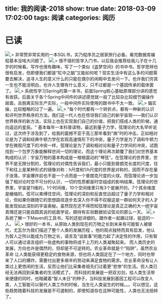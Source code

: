 title: 我的阅读-2018
show: true
date: 2018-03-09 17:02:00
tags: 阅读
categories: 阅历
---
# 已读
<a class="fancybox" rel="group" href="https://amazon.cn/gp/product/B00U6AAFHW/ref=as_li_qf_asin_il_tl?ie=UTF8&tag=dante-23&creative=3200&linkCode=as2&creativeASIN=B00U6AAFHW&linkId=19b04f058e15751e3c064cbb61b8ae76">
	<img src="https://img3.doubanio.com/lpic/s6175071.jpg" />
</a>
> 非常赞非常实用的一本SQL书，实乃程序员之居家旅行必备。看完数据库编程基本没啥大问题了。

<a class="fancybox" rel="group" href="https://amzn.to/2Px8cX1">
	<img src="https://img3.doubanio.com/lpic/s3042670.jpg" />
</a>
> 很不错的哲学入门书，以后我会推荐给我儿子在十几岁的时候看。写作也很有趣味，写了一个类似《盗梦空间》的书中书。哲学思辨也很有启发，但即便我们都是“缸中之脑”又能如何呢？现实生活中有这么多的问题需要去解决，追寻人生的意义什么的只能在偶尔的闲暇中去发问一下。也许我们穷其一生也不能活明白，也许人生哪有什么意义，只不过都是一个基因传承的载体罢了。

<a class="fancybox" rel="group" href="https://amzn.to/2P22egC">
	<img src="https://img3.doubanio.com/lpic/s28607882.jpg" />
</a>
> 系统性学习Spring的第一本书，前面Spring核心基础原理部分讲的感觉有收获。后面关于各个Spring中间件的讲述感觉就一般了比较杂比较细节偏操作层面，且脱离实际生产实际，一般中间件实际使用的跟书中不太一致。

<a class="fancybox" rel="group" href="https://amzn.to/2P22H2m">
	<img src="https://img3.doubanio.com/lpic/s28588050.jpg" />
</a>
> 偏实操，比较粗略的过了一遍。

<a class="fancybox" rel="group" href="https://amazon.cn/gp/product/B0011FH5B0/ref=as_li_qf_asin_il_tl?ie=UTF8&tag=dante-23&creative=3200&linkCode=as2&creativeASIN=B0011FH5B0&linkId=12b5b40ffc949fbd497fff1379e8fb5e">
	<img src="https://img3.doubanio.com/lpic/s6861782.jpg" />
</a>
> "每个时代都有一个转折点，都有一种新的认识和评判世界秩序的方法。我们这一代人也在惊讶我们自己的新宇宙观——我们认识世界秩序的新方法，实际上也在实现我们自己的价值，把我们搭成人类的阶梯，通向遥远的星辰。"
基本每年一本科普读物，最远到量子力学，弦理论的大名早听说过，这次终于涉及到了，给我的震撼不亚于高三那年看到"熵"时的冲击。正如相对论是为了调和经典牛顿力学在宏观高速情形下的冲突，量子力学是为了调和牛顿力学在微观尺度下的冲突一样，弦理论是为了调和相对论和量子力学间的冲突，试图找到一个包罗万象能解释世间一切的理论，而这个理论再次颠覆了我们对世界基本构成的认识：宇宙万物的基本构成是一根根震动的"琴弦"。在弦理论的世界里，世界不是无限分割的，弦理论的对偶性告诉我们，最小只能到普朗克长度的尺度，往下和往上是某种形式的镜像对称：h尺度和1/h尺度的世界是对称的，因而不存在量子涨落，宇宙爆炸前也不是一个点而是一个普朗克尺度的火球。而弦理论进一步加强了相对论时空不可分的认识，一切的性质都是时空组成的影响结果。弦理论的世界里，宇宙是11维的，1个时间维，10个空间维里只有3个是展开的，7个其余维度是蜷缩的。弦可以束缚住空间，弦理论的深刻和反直觉远超过了量子力学和相对论，但如果你跟随它的思想路径逐步去深入你不得不叹服这是一群如何天才的人才能发现如此深刻的宇宙奥秘。虽然现在还不得而知弦理论是真正正确的大一统宇宙真理还是只能自圆其说的纸面学说，期待有实验数据验证弦论的那么一天。


<a class="fancybox" rel="group" href="">
	<img src="https://img3.doubanio.com/lpic/s4524240.jpg" />
</a>
> 系统了解一下Maven的工具书，写的还挺详细的。跟作者一起踢过球，挺逗的一人。

<a class="fancybox" rel="group" href="https://amzn.to/2PdPIuo">
    <img src="https://img3.doubanio.com/lpic/s27814883.jpg" />
</a>
> 很好的一本书，从原始人类到现在的万物之长到未来有可能智人被替代，尤瓦尔为我们描述了整个人类的发展历程 。他的观点独特而具有启发，他认为智人之所以能成为万物之长，语言及“说故事”的能力起了决定性的作用，只有智人可以通过语言组织一些虚构的事物将成千上万的人类凝聚起来。
 而人类历史的发展，方向也许是偶然的，但却是不可逆转的。农业革命就是个“陷阱”，虽然农业革命 让人类能获得更稳定的食物来源，但也将人类固定在了一个地方，同时也带来了人口的爆炸，需要付出更多艰辛的劳动来满足食物的需求。农业革命没有让人类过上更悠闲的生活，反而让他们比采集者祖先们过着更“悲惨”的生活。但人类已经无法再回到采集者的生活模式了。
 而科技的发展是一把双刃剑，给人类生活带来便捷的同时，也暗藏着“智人末日”的种子，当科技发展到基因工程可以改变人类，人工智能可以替代人类工作的时候，当生化人类诞生的时候。。。可以想见，这些趋势随着科技的发展是不可遏制的，即使知道存在这种可能性，人类也无法扭转了。
